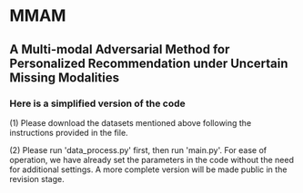 # MMAM
## A Multi-modal Adversarial Method for Personalized Recommendation under Uncertain Missing Modalities
### Here is a simplified version of the code

(1) Please download the datasets mentioned above following the instructions provided in the file.

(2) Please run 'data_process.py' first, then run 'main.py'. For ease of operation, we have already set the parameters in the code without the need for additional settings. A more complete version will be made public in the revision stage.

